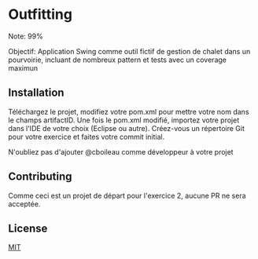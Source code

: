 # Outfitting

Note: 99%

Objectif: Application Swing comme outil fictif de gestion de chalet dans un pourvoirie, incluant de nombreux pattern et tests avec un coverage maximun

## Installation

Téléchargez le projet, modifiez votre pom.xml pour mettre votre nom dans le champs artifactID.  Une fois le pom.xml modifié, importez votre projet dans l'IDE de votre choix (Eclipse ou autre).  Créez-vous un répertoire Git pour votre exercice et faites votre commit initial.

N'oubliez pas d'ajouter @cboileau comme développeur à votre projet

## Contributing
Comme ceci est un projet de départ pour l'exercice 2, aucune PR ne sera acceptée.

## License
[MIT](https://choosealicense.com/licenses/mit/)
